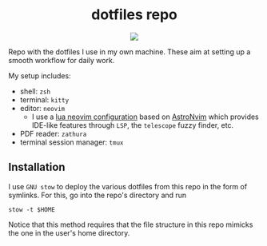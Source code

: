 <h1 align="center">dotfiles repo</h1>

<div align="center"><p>
    <a href="https://github.com/crisbh/dotfiles/pulse">
      <img src="https://img.shields.io/github/last-commit/crisbh/dotfiles?color=%4dc71f&label=Last%20Commit&logo=github&style=flat-square"/>
    </a>
</p>
</div>

Repo with the dotfiles I use in my own machine. These aim at setting up a smooth workflow for daily work.

My setup includes:

- shell: `zsh`
- terminal: `kitty`
- editor: `neovim`
  - I use a [lua neovim configuration](https://github.com/crisbh/astronvim_config.git) based on [AstroNvim](https://github.com/AstroNvim/AstroNvim.git) which provides IDE-like features through `LSP`, the `telescope` fuzzy finder, etc.
- PDF reader: `zathura`
- terminal session manager: `tmux`

## Installation

I use `GNU stow` to deploy the various dotfiles from this repo in the form of
symlinks. For this, go into the repo's directory and run

```shell
stow -t $HOME
```

Notice that this method requires that the file structure in this repo mimicks the one in
the user's home directory.

